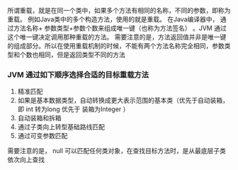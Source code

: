 所谓重载，就是在同一个类中，如果多个方法有相同的名称，不同的参数，即称为重载。 例如Java类中的多个构造方法，使用的就是重载。 在Java编译器中， 通过方法名称+ 参数类型+参数个数来组成唯一键（也称为方法签名） 。JVM 通过这个唯一键决定调用那种重载的方法。 需要注意的是，方法返回值并非是唯一键的组成部分。所以在使用重载机制的时候，不能有两个方法名称完全相同，参数类型和个数也相同，但是返回类型不同的方法

### JVM 通过如下顺序选择合适的目标重载方法
1. 精准匹配
2. 如果是基本数据类型，自动转换成更大表示范围的基本类（优先于自动装箱， 即 int 转为long  优先于 装箱为Integer ）
3. 自动装箱和拆箱
4. 通过子类向上转型基础路线匹配
5. 通过可变参数匹配

需要注意的是， null 可以匹配任何类对象，在查找目标方法时，是从最底层子类依次向上查找
